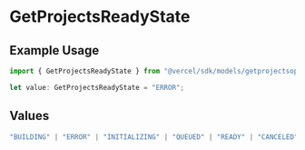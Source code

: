 # GetProjectsReadyState

## Example Usage

```typescript
import { GetProjectsReadyState } from "@vercel/sdk/models/getprojectsop.js";

let value: GetProjectsReadyState = "ERROR";
```

## Values

```typescript
"BUILDING" | "ERROR" | "INITIALIZING" | "QUEUED" | "READY" | "CANCELED"
```